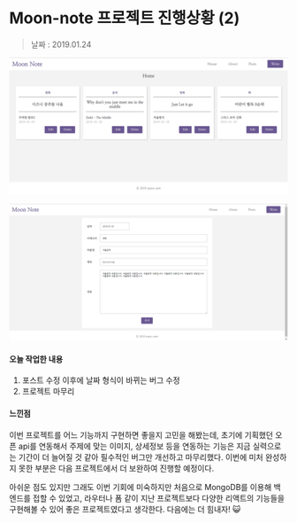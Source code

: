 # Moon-note 프로젝트 진행상황 (2)

> 날짜 : 2019.01.24

  

![인덱스 페이지](../img/190120-1.png)

![수정하기 페이지](../img/190120-2.png)



  

#### 오늘 작업한 내용

1. 포스트 수정 이후에 날짜 형식이 바뀌는 버그 수정
2. 프로젝트 마무리



#### 느낀점

이번 프로젝트를 어느 기능까지 구현하면 좋을지 고민을 해봤는데, 초기에 기획했던 오픈 api를 연동해서 주제에 맞는 이미지, 상세정보 등을 연동하는 기능은 지금 실력으로는 기간이 더 늘어질 것 같아 필수적인 버그만 개선하고 마무리했다. 이번에 미처 완성하지 못한 부분은 다음 프로젝트에서 더 보완하여 진행할 예정이다.  

아쉬운 점도 있지만 그래도 이번 기회에 미숙하지만 처음으로 MongoDB를 이용해 백엔드를 접할 수 있었고, 라우터나 폼 같이 지난 프로젝트보다 다양한 리액트의 기능들을 구현해볼 수 있어 좋은 프로젝트였다고 생각한다. 다음에는 더 힘내자! :smiley_cat: 